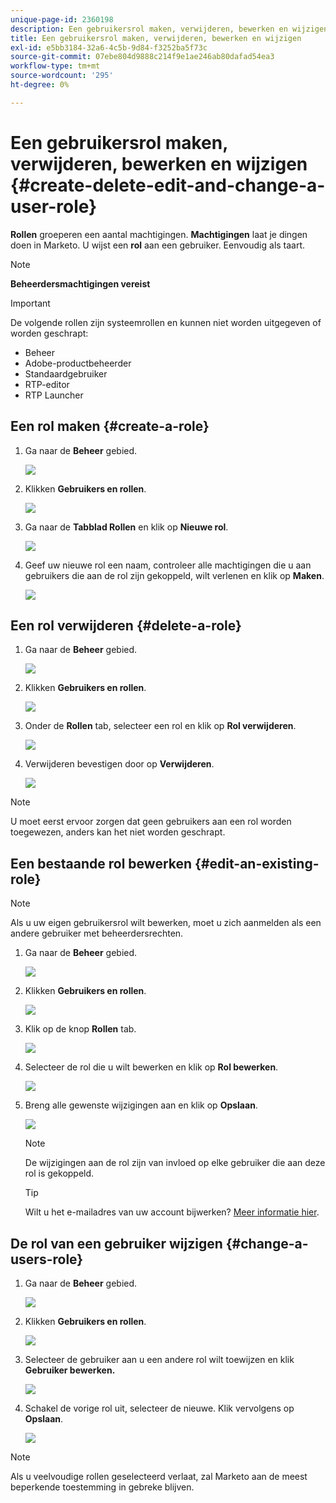 ```yaml
---
unique-page-id: 2360198
description: Een gebruikersrol maken, verwijderen, bewerken en wijzigen - Marketo Docs - Productdocumentatie
title: Een gebruikersrol maken, verwijderen, bewerken en wijzigen
exl-id: e5bb3184-32a6-4c5b-9d84-f3252ba5f73c
source-git-commit: 07ebe804d9888c214f9e1ae246ab80dafad54ea3
workflow-type: tm+mt
source-wordcount: '295'
ht-degree: 0%

---
```


# Een gebruikersrol maken, verwijderen, bewerken en wijzigen {#create-delete-edit-and-change-a-user-role}

**Rollen** groeperen een aantal machtigingen. **Machtigingen** laat je dingen doen in Marketo. U wijst een **rol** aan een gebruiker. Eenvoudig als taart.

>[!NOTE]
>
>**Beheerdersmachtigingen vereist**

>[!IMPORTANT]
>
>De volgende rollen zijn systeemrollen en kunnen niet worden uitgegeven of worden geschrapt:
>
>* Beheer
>* Adobe-productbeheerder
>* Standaardgebruiker
>* RTP-editor
>* RTP Launcher


## Een rol maken {#create-a-role}

1. Ga naar de **Beheer** gebied.

   ![](assets/create-delete-edit-and-change-a-user-role-1.png)

1. Klikken **Gebruikers en rollen**.

   ![](assets/create-delete-edit-and-change-a-user-role-2.png)

1. Ga naar de **Tabblad Rollen** en klik op **Nieuwe rol**.

   ![](assets/create-delete-edit-and-change-a-user-role-3.png)

1. Geef uw nieuwe rol een naam, controleer alle machtigingen die u aan gebruikers die aan de rol zijn gekoppeld, wilt verlenen en klik op **Maken**.

   ![](assets/create-delete-edit-and-change-a-user-role-4.png)

## Een rol verwijderen {#delete-a-role}

1. Ga naar de **Beheer** gebied.

   ![](assets/create-delete-edit-and-change-a-user-role-5.png)

1. Klikken **Gebruikers en rollen**.

   ![](assets/create-delete-edit-and-change-a-user-role-6.png)

1. Onder de **Rollen** tab, selecteer een rol en klik op **Rol verwijderen**.

   ![](assets/create-delete-edit-and-change-a-user-role-7.png)

1. Verwijderen bevestigen door op **Verwijderen**.

   ![](assets/create-delete-edit-and-change-a-user-role-8.png)

>[!NOTE]
>
>U moet eerst ervoor zorgen dat geen gebruikers aan een rol worden toegewezen, anders kan het niet worden geschrapt.

## Een bestaande rol bewerken {#edit-an-existing-role}

>[!NOTE]
>
>Als u uw eigen gebruikersrol wilt bewerken, moet u zich aanmelden als een andere gebruiker met beheerdersrechten.

1. Ga naar de **Beheer** gebied.

   ![](assets/create-delete-edit-and-change-a-user-role-9.png)

1. Klikken **Gebruikers en rollen**.

   ![](assets/create-delete-edit-and-change-a-user-role-10.png)

1. Klik op de knop **Rollen** tab.

   ![](assets/create-delete-edit-and-change-a-user-role-11.png)

1. Selecteer de rol die u wilt bewerken en klik op **Rol bewerken**.

   ![](assets/create-delete-edit-and-change-a-user-role-12.png)

1. Breng alle gewenste wijzigingen aan en klik op **Opslaan**.

   ![](assets/create-delete-edit-and-change-a-user-role-13.png)

   >[!NOTE]
   >
   >De wijzigingen aan de rol zijn van invloed op elke gebruiker die aan deze rol is gekoppeld.

   >[!TIP]
   >
   >Wilt u het e-mailadres van uw account bijwerken? [Meer informatie hier](/help/marketo/product-docs/administration/settings/edit-account-settings.md).

## De rol van een gebruiker wijzigen {#change-a-users-role}

1. Ga naar de **Beheer** gebied.

   ![](assets/create-delete-edit-and-change-a-user-role-14.png)

1. Klikken **Gebruikers en rollen**.

   ![](assets/create-delete-edit-and-change-a-user-role-15.png)

1. Selecteer de gebruiker aan u een andere rol wilt toewijzen en klik **Gebruiker bewerken.**

   ![](assets/create-delete-edit-and-change-a-user-role-16.png)

1. Schakel de vorige rol uit, selecteer de nieuwe. Klik vervolgens op **Opslaan**.

   ![](assets/create-delete-edit-and-change-a-user-role-17.png)

>[!NOTE]
>
>Als u veelvoudige rollen geselecteerd verlaat, zal Marketo aan de meest beperkende toestemming in gebreke blijven.
